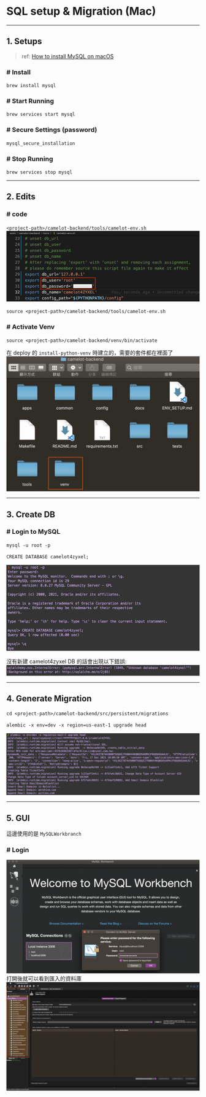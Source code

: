 # SQL setup & Migration (Mac)


---
## 1. Setups 
>ref: [How to install MySQL on macOS](https://flaviocopes.com/mysql-how-to-install/)
### # Install 
```
brew install mysql
```
### # Start Running
```
brew services start mysql
```
### # Secure Settings (password)
```
mysql_secure_installation
```

### # Stop Running
```
brew services stop mysql
```

---
## 2. Edits
### # code 
`<project-path>/camelot-backend/tools/camelot-env.sh`  
![6]
```
source <project-path>/camelot-backend/tools/camelot-env.sh
```
### # Activate Venv
```
source <project-path>/camelot-backend/venv/bin/activate
```
在 deploy 的 `install-python-venv` 時建立的，需要的套件都在裡面了   
![3]

---
## 3. Create DB
### # Login to MySQL
```
mysql -u root -p
```
```
CREATE DATABASE camelot4zyxel;
```
![7]


沒有新建 camelot4zyxel DB 的話會出現以下錯誤:  
![5]

---
## 4. Generate Migration
```
cd <project-path>/camelot-backend/src/persistent/migrations
```
```
alembic -x env=dev -x region=us-east-1 upgrade head
```
![4]

---
## 5. GUI
這邊使用的是 `MySQLWorkbranch`  
### # Login
![2]
打開後就可以看到匯入的資料庫
![8]



[2]:https://github.com/alliehayashi/Markdown_Pictures/raw/master/migration/2-gui.png
[3]:https://github.com/alliehayashi/Markdown_Pictures/raw/master/migration/3-venv.png
[4]:https://github.com/alliehayashi/Markdown_Pictures/raw/master/migration/4-run.png
[5]:https://github.com/alliehayashi/Markdown_Pictures/raw/master/migration/5-error.png
[6]:https://github.com/alliehayashi/Markdown_Pictures/raw/master/migration/6-code-after.png
[7]:https://github.com/alliehayashi/Markdown_Pictures/raw/master/migration/7-login-sql.png
[8]:https://github.com/alliehayashi/Markdown_Pictures/raw/master/migration/8-tables.png